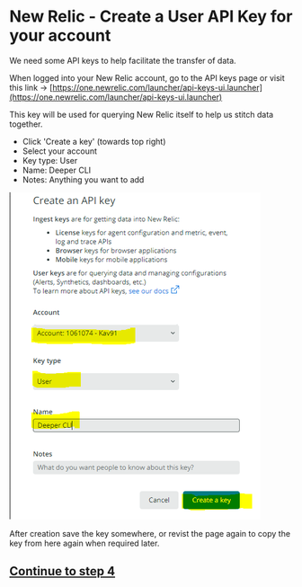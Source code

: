 # New Relic - Create a User API Key for your account

We need some API keys to help facilitate the transfer of data.

When logged into your New Relic account, go to the API keys page or visit this link ->
[https://one.newrelic.com/launcher/api-keys-ui.launcher](https://one.newrelic.com/launcher/api-keys-ui.launcher)

This key will be used for querying New Relic itself to help us stitch data together.
- Click 'Create a key' (towards top right)
- Select your account
- Key type: User
- Name: Deeper CLI
- Notes: Anything you want to add

![create ng key](../images/nr-create-ng-key.png)

After creation save the key somewhere, or revist the page again to copy the key from here again when required later.

## [Continue to step 4](./4.create-insert-key.md)